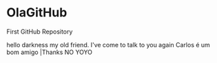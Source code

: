 # OlaGitHub
First GitHub Repository

hello darkness my old friend.
I've come to talk to you again
Carlos é um bom amigo
|Thanks
NO
YOYO